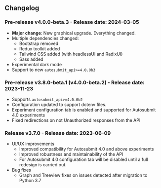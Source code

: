 ## Changelog

### Pre-release v4.0.0-beta.3 - Release date: 2024-03-05

* **Major change**: New graphical upgrade. Everything changed.
* Multiple dependencies changed:
    * Bootstrap removed
    * Redux toolkit added
    * Tailwind CSS added (with headlessUI and RadixUI)
    * Sass added
* Experimental dark mode
* Support to new `autosubmit_api>=4.0.0b3`


### Pre-release v3.8.0-beta.1 (v4.0.0-beta.2) - Release date: 2023-11-23

* Supports `autosubmit_api>=4.0.0b2`
* Configuration updated to support dotenv files.
* Experiment configuration tab is enabled and supported for Autosubmit 4.0 experiments
* Fixed redirections on not Unauthorized responses from the API

### Release v3.7.0 - Release date: 2023-06-09
* UI/UX improvements
    * Improved compatibility for Autosubmit 4.0 and above experiments
    * Improved robustness and maintainability of the API
    * For Autosubmit 4.0 configuration tab will be disabled until a full redesign is carried out.
* Bug fixes
    * Graph and Treeview fixes on issues detected after migration to Python 3.7